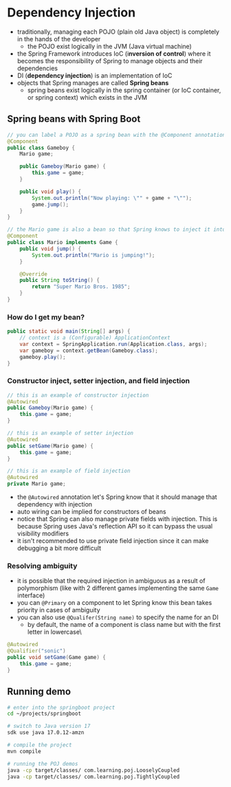 # Dependency Injection

- traditionally, managing each POJO (plain old Java object) is completely in the hands of the developer
  - the POJO exist logically in the JVM (Java virtual machine)
- the Spring Framework introduces IoC (i**nversion of control**) where it becomes the responsibility of Spring to manage objects and their dependencies
- DI (**dependency injection**) is an implementation of IoC
- objects that Spring manages are called **Spring beans** 
  - spring beans exist logically in the spring container (or IoC container, or spring context) which exists in the JVM

## Spring beans with Spring Boot

```java
// you can label a POJO as a spring bean with the @Component annotation
@Component
public class Gameboy {
    Mario game;

    public Gameboy(Mario game) {
        this.game = game;
    }

    public void play() {
        System.out.println("Now playing: \"" + game + "\"");
        game.jump();
    }
}

// the Mario game is also a bean so that Spring knows to inject it into Gameboy's contructor
@Component
public class Mario implements Game {
    public void jump() {
        System.out.println("Mario is jumping!");
    }

    @Override
    public String toString() {
        return "Super Mario Bros. 1985";
    }
}
```

### How do I get my bean?

```java
public static void main(String[] args) {
    // context is a (Configurable) ApplicationContext
    var context = SpringApplication.run(Application.class, args);
    var gameboy = context.getBean(Gameboy.class);
    gameboy.play();
}
```

### Constructor inject, setter injection, and field injection

```java
// this is an example of constructor injection
@Autowired
public Gameboy(Mario game) {
    this.game = game;
}

// this is an example of setter injection
@Autowired
public setGame(Mario game) {
    this.game = game;
}

// this is an example of field injection
@Autowired
private Mario game;
```

- the `@Autowired` annotation let's Spring know that it should manage that dependency with injection
- auto wiring can be implied for constructors of beans
- notice that Spring can also manage private fields with injection. This is because Spring uses Java's reflection API so it can bypass the usual visibility modifiers
- it isn't recommended to use private field injection since it can make debugging a bit more difficult

### Resolving ambiguity

- it is possible that the required injection in ambiguous as a result of polymorphism (like with 2 different games implementing the same `Game` interface)
- you can `@Primary` on a component to let Spring know this bean takes priority in cases of ambiguity
- you can also use `@Qualifer(String name)` to specify the name for an DI
  - by default, the name of a component is class name but with the first letter in lowercase\

```java
@Autowired
@Qualifier("sonic")
public void setGame(Game game) {
    this.game = game;
}
```

## Running demo

```bash
# enter into the springboot project
cd ~/projects/springboot

# switch to Java version 17
sdk use java 17.0.12-amzn 

# compile the project
mvn compile

# running the POJ demos
java -cp target/classes/ com.learning.poj.LooselyCoupled 
java -cp target/classes/ com.learning.poj.TightlyCoupled 
```



